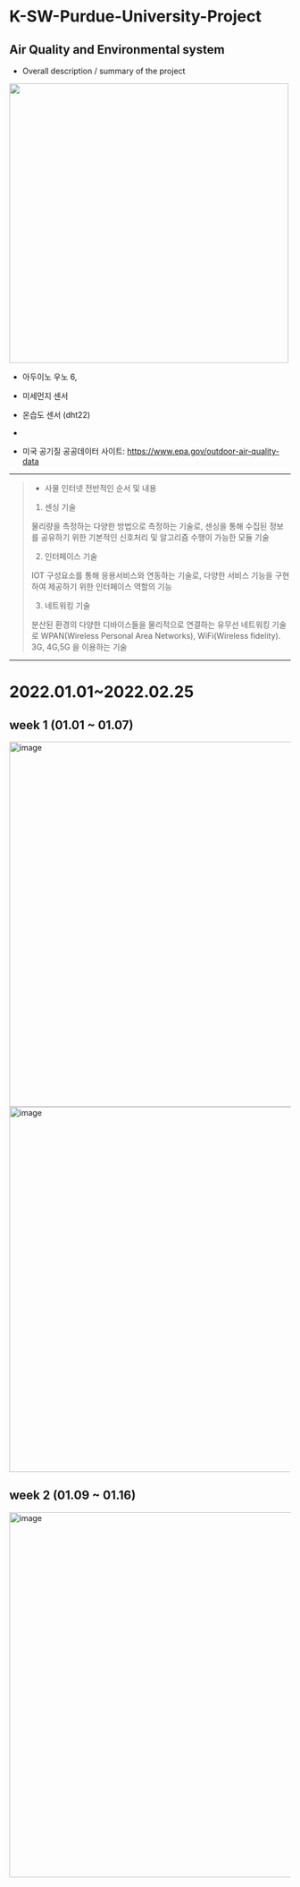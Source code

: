 # K-SW-Purdue-University-Project
## Air Quality and Environmental system

- Overall description / summary of the project

<img src="https://user-images.githubusercontent.com/63999666/148595011-3e910b5d-18a3-4064-8682-0c53e757aa4f.png"  width="500" height="500"/>

<br>

- 아두이노 우노 6,  
- 미세먼지 센서 
- 온습도 센서 (dht22) 
- 

- 미국 공기질 공공데이터 사이트: https://www.epa.gov/outdoor-air-quality-data

---


> - 사물 인터넷 전반적인 순서 및 내용 
> 1) 센싱 기술 
> 
> 물리량을 측정하는 다양한 방법으로 측정하는 기술로, 센싱을 통해 수집된 정보를 공유하기 위한 기본적인 신호처리 및 알고리즘 수행이 가능한 모듈 기술 
> 
> 2) 인터페이스 기술 
> 
> IOT 구성요소를 통해 응용서비스와 연동하는 기술로, 다양한 서비스 기능을 구현하여 제공하기 위한 인터페이스 역할의 기능 
> 
> 3) 네트워킹 기술 
> 
> 분산된 환경의 다양한 디바이스들을 물리적으로 연결하는 유무선 네트워킹 기술로 WPAN(Wireless Personal Area Networks), WiFi(Wireless fidelity). 3G, 4G,5G  을 이용하는 기술  

---

# 2022.01.01~2022.02.25

## week 1 (01.01 ~ 01.07) 
<img width="653" alt="image" src="https://user-images.githubusercontent.com/68101034/148404438-a25ebb7a-05cb-43ce-8f76-914b50e4ecba.png">

<img width="653" alt="image" src="https://user-images.githubusercontent.com/68101034/148837509-e9b85b4f-eca3-4faa-9dd2-b3aa83bea4dc.png">

## week 2 (01.09 ~ 01.16) 

<img width="653" alt="image" src="https://user-images.githubusercontent.com/68101034/149009983-29a7efa9-3943-4e1f-9a8b-044b55b87abe.png">

